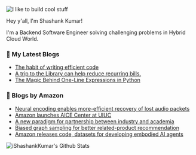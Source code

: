 ![I like to build cool stuff](https://res.cloudinary.com/dt8g3rhcy/image/upload/v1595929574/i_like_to_build_cool_shit._1_nzbwjh.png)

Hey y'all, I'm Shashank Kumar! 

I'm a Backend Software Engineer solving challenging problems in Hybrid Cloud World.

### 📕 My Latest Blogs
<!-- BLOG-POST-LIST:START -->
- [The habit of writing efficient code](https://medium.com/@ishashankkumar/the-habit-of-writing-efficient-code-153b05f04269?source=rss-d24dda280d5f------2)
- [A trip to the Library can help reduce recurring bills.](https://medium.com/swlh/a-trip-to-the-library-can-help-reduce-recurring-bills-23bca495cdf5?source=rss-d24dda280d5f------2)
- [The Magic Behind One-Line Expressions in Python](https://medium.com/swlh/the-magic-behind-one-line-expressions-in-python-816c10180c5c?source=rss-d24dda280d5f------2)
<!-- BLOG-POST-LIST:END -->

### 📕 Blogs by Amazon
<!-- AMAZON-BLOG-POST-LIST:START -->
- [Neural encoding enables more-efficient recovery of lost audio packets](https://www.amazon.science/blog/neural-encoding-enables-more-efficient-recovery-of-lost-audio-packets)
- [Amazon launches AICE Center at UIUC](https://www.amazon.science/news-and-features/amazon-launches-the-aice-center-at-the-university-of-illinois-urbana-champaign)
- [A new paradigm for partnership between industry and academia](https://www.amazon.science/news-and-features/a-new-paradigm-for-partnership-between-industry-and-academia-in-the-age-of-ai)
- [Biased graph sampling for better related-product recommendation](https://www.amazon.science/blog/biased-graph-sampling-for-better-related-product-recommendation)
- [Amazon releases code, datasets for developing embodied AI agents](https://www.amazon.science/blog/amazon-releases-code-datasets-for-developing-embodied-ai-agents)
<!-- AMAZON-BLOG-POST-LIST:END -->



<img align="center" alt="iShashankKumar's Github Stats" src="https://github-readme-stats.vercel.app/api?username=ishashankkumar&show_icons=true&hide_border=true" />
